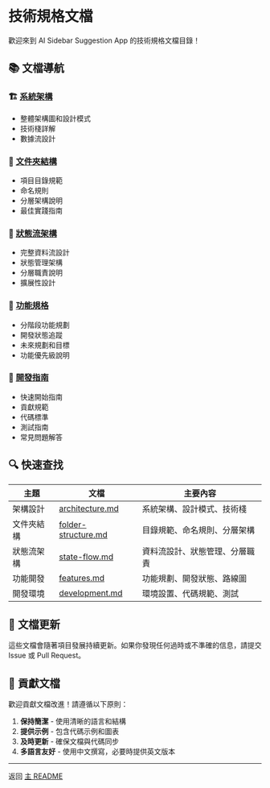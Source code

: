 # 技術規格文檔

歡迎來到 AI Sidebar Suggestion App 的技術規格文檔目錄！

## 📚 文檔導航

### 🏗️ [系統架構](./architecture.md)
- 整體架構圖和設計模式
- 技術棧詳解
- 數據流設計

### 📁 [文件夾結構](./folder-structure.md)
- 項目目錄規範
- 命名規則
- 分層架構說明
- 最佳實踐指南

### 🔄 [狀態流架構](./state-flow.md)
- 完整資料流設計
- 狀態管理架構
- 分層職責說明
- 擴展性設計

### 🎯 [功能規格](./features.md)
- 分階段功能規劃
- 開發狀態追蹤
- 未來規劃和目標
- 功能優先級說明

### 🚀 [開發指南](./development.md)
- 快速開始指南
- 貢獻規範
- 代碼標準
- 測試指南
- 常見問題解答

## 🔍 快速查找

| 主題 | 文檔 | 主要內容 |
|------|------|----------|
| 架構設計 | [architecture.md](./architecture.md) | 系統架構、設計模式、技術棧 |
| 文件夾結構 | [folder-structure.md](./folder-structure.md) | 目錄規範、命名規則、分層架構 |
| 狀態流架構 | [state-flow.md](./state-flow.md) | 資料流設計、狀態管理、分層職責 |
| 功能開發 | [features.md](./features.md) | 功能規劃、開發狀態、路線圖 |
| 開發環境 | [development.md](./development.md) | 環境設置、代碼規範、測試 |

## 📝 文檔更新

這些文檔會隨著項目發展持續更新。如果你發現任何過時或不準確的信息，請提交 Issue 或 Pull Request。

## 🤝 貢獻文檔

歡迎貢獻文檔改進！請遵循以下原則：

1. **保持簡潔** - 使用清晰的語言和結構
2. **提供示例** - 包含代碼示例和圖表
3. **及時更新** - 確保文檔與代碼同步
4. **多語言友好** - 使用中文撰寫，必要時提供英文版本

---

返回 [主 README](../README.md) 